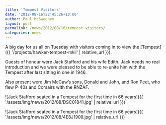 ```yaml
---
title: 'Tempest Visitors'
date: '2012-08-16T22:45:26+13:00'
author: Paul McSweeney
layout: post
permalink: /news/2012/08/16/tempest-visitors/
categories: news
---
```


A big day for us all on Tuesday with visitors coming in to view the [Tempest]({{ '/projects/hawker-tempest-mkii' | relative_url }}). 

Guests of honour were Jack Stafford and his wife Edith. Jack needs no real introduction and we were pleased to be able to re-unite him with the Tempest after last sitting in one in 1946. 

Also present were Jim McCaw’s sons, Donald and John, and Ron Peet, who flew P-40s and Corsairs with the RNZAF.

![Jack Stafford seated in a Tempest for the first time in 66 years]({{ '/assets/img/news/2012/08/DSC01841.jpg' | relative_url }})

![Jack Stafford seated in a Tempest for the first time in 66 years]({{ '/assets/img/news/2012/08/4E8J1909.jpg' | relative_url }})
